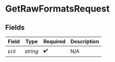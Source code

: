 # GetRawFormatsRequest


## Fields

| Field              | Type               | Required           | Description        |
| ------------------ | ------------------ | ------------------ | ------------------ |
| `pid`              | *string*           | :heavy_check_mark: | N/A                |